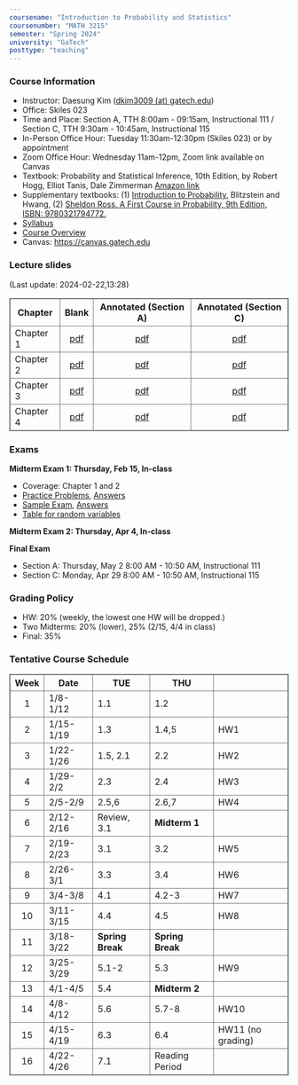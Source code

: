 ```yaml
---
coursename: "Introduction to Probability and Statistics"
coursenumber: "MATH 3215"
semester: "Spring 2024"
university: "GaTech"
posttype: "teaching"
---
```


### Course Information
- Instructor: Daesung Kim ([dkim3009 (at) gatech.edu](mailto:dkim3009@gatech.edu))
- Office: Skiles 023
- Time and Place: Section A, TTH 8:00am - 09:15am, Instructional 111 / Section C, TTH 9:30am - 10:45am, Instructional 115
- In-Person Office Hour: Tuesday 11:30am-12:30pm (Skiles 023) or by appointment
- Zoom Office Hour: Wednesday 11am-12pm, Zoom link available on Canvas
- Textbook: Probability and Statistical Inference, 10th Edition, by Robert Hogg, Elliot Tanis, Dale Zimmerman [Amazon link](https://www.amazon.com/Probability-Statistical-Inference-10th-Robert/dp/013518939X/ref=sr_1_1?crid=39JDK8C3NXWKO&keywords=Probability+and+Statistical+Inference&qid=1683810320&s=books&sprefix=probability+and+statistical+inference%2Cstripbooks%2C67&sr=1-1)
- Supplementary textbooks: 
    (1) [Introduction to Probability](http://probabilitybook.net), Blitzstein and Hwang, 
    (2) [Sheldon Ross, A First Course in Probability, 9th Edition, ISBN: 9780321794772.](https://www.amazon.com/First-Course-Probability-9th/dp/032179477X)
- [Syllabus](syllabus.pdf)
- [Course Overview](m3215-overview.pdf)
- Canvas: https://canvas.gatech.edu

### Lecture slides
(Last update: 2024-02-22,13:28)

| Chapter     | Blank                         | Annotated (Section A)     | Annotated (Section C)     |
| -           | :-:                           | :-:                       | :-:                       |
| Chapter 1   | [pdf](m3215-chap1-blank.pdf)  | [pdf](m3215-chap1-A.pdf)  | [pdf](m3215-chap1-C.pdf)  |
| Chapter 2   | [pdf](m3215-chap2-blank.pdf)  | [pdf](m3215-chap2-A.pdf)  | [pdf](m3215-chap2-C.pdf)  |
| Chapter 3   | [pdf](m3215-chap3-blank.pdf)  | [pdf](m3215-chap3-A.pdf)  | [pdf](m3215-chap3-C.pdf)  |
| Chapter 4   | [pdf](m3215-chap4-blank.pdf)  | [pdf](m3215-chap4-A.pdf)  | [pdf](m3215-chap4-C.pdf)  |

### Exams
**Midterm Exam 1: Thursday, Feb 15, In-class**
- Coverage: Chapter 1 and 2
- [Practice Problems](m3215-exam1-practice.pdf), [Answers](m3215-exam1-practice-ans.pdf)
- [Sample Exam](m3215-exam-1-sm23.pdf), [Answers](m3215-exam-1-sm23-ans.pdf)
- [Table for random variables](m3215-distribution-1.pdf)

**Midterm Exam 2: Thursday, Apr 4, In-class**

**Final Exam**
- Section A: Thursday, May 2 8:00 AM - 10:50 AM, Instructional 111
- Section C: Monday, Apr 29 8:00 AM - 10:50 AM, Instructional 115

### Grading Policy

- HW: 20% (weekly, the lowest one HW will be dropped.)
- Two Midterms: 20% (lower), 25% (2/15, 4/4 in class)
- Final: 35% 

### Tentative Course Schedule
| Week | Date      | TUE              | THU              |                   |
| :-:  | -         | -                | -                | -                 |
| 1    | 1/8-1/12  | 1.1              | 1.2              |                   |
| 2    | 1/15-1/19 | 1.3              | 1.4,5            | HW1               |
| 3    | 1/22-1/26 | 1.5, 2.1         | 2.2              | HW2               |
| 4    | 1/29-2/2  | 2.3              | 2.4              | HW3               |
| 5    | 2/5-2/9   | 2.5,6            | 2.6,7            | HW4               |
| 6    | 2/12-2/16 | Review, 3.1      | **Midterm 1**    |                   |
| 7    | 2/19-2/23 | 3.1              | 3.2              | HW5               |
| 8    | 2/26-3/1  | 3.3              | 3.4              | HW6               |
| 9    | 3/4-3/8   | 4.1              | 4.2-3            | HW7               |
| 10   | 3/11-3/15 | 4.4              | 4.5              | HW8               |
| 11   | 3/18-3/22 | **Spring Break** | **Spring Break** |                   |
| 12   | 3/25-3/29 | 5.1-2            | 5.3              | HW9               |
| 13   | 4/1-4/5   | 5.4              | **Midterm 2**    |                   |
| 14   | 4/8-4/12  | 5.6              | 5.7-8            | HW10              |
| 15   | 4/15-4/19 | 6.3              | 6.4              | HW11 (no grading) |
| 16   | 4/22-4/26 | 7.1              | Reading Period   |                   |


<style>
table, th, td {
  border: 1px solid #777;
  border-collapse: collapse;
}
</style>


